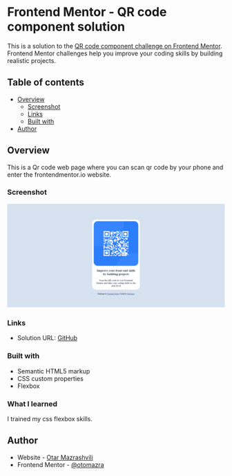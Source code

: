 # Frontend Mentor - QR code component solution

This is a solution to the [QR code component challenge on Frontend Mentor](https://www.frontendmentor.io/challenges/qr-code-component-iux_sIO_H). Frontend Mentor challenges help you improve your coding skills by building realistic projects. 

## Table of contents

- [Overview](#overview)
  - [Screenshot](#screenshot)
  - [Links](#links)
  - [Built with](#built-with)
- [Author](#author)
## Overview

This is a Qr code web page where you can scan qr code by your phone and enter the frontendmentor.io website.

### Screenshot

![](./screenshot.png)


### Links

- Solution URL: [GitHub](https://otomazra.github.io/QR-code)

### Built with

- Semantic HTML5 markup
- CSS custom properties
- Flexbox


### What I learned

I trained my css flexbox skills.


## Author

- Website - [Otar Mazrashvili](https://otomazra.github.io/personal-website-bootstrap)
- Frontend Mentor - [@otomazra](https://www.frontendmentor.io/profile/otomazra)


